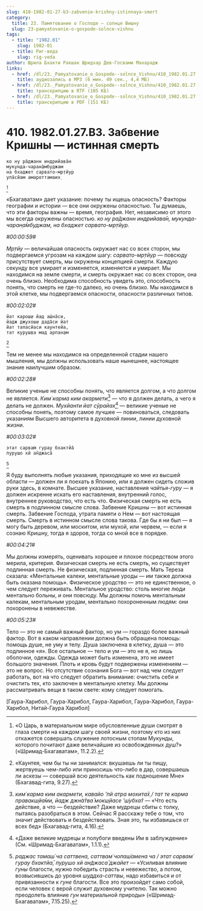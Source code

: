 ```yaml
---
slug: 410-1982-01-27-b3-zabvenie-krishny-istinnaya-smert
category:
  title: 23. Памятование о Господе — солнце Вишну
  slug: 23-pamyatovanie-o-gospode-solnce-vishnu
tags:
  - title: "1982.01"
    slug: 1982-01
  - title: Риг-веда
    slug: rig-veda
author: Шрила Бхакти Ракшак Шридхар Дев-Госвами Махарадж
links:
  - href: /dl/23._Pamyatovanie_o_Gospode--solnce_Vishnu/410_1982.01.27.B3_SridhaMj_Zabvenie_Krishny-istinnaya_smert.mp3
    title: аудиозапись в MP3 (6 мин. 49 сек., 4,4 МБ)
  - href: /dl/23._Pamyatovanie_o_Gospode--solnce_Vishnu/410_1982.01.27.B3_SridhaMj_Zabvenie_Krishny-istinnaya_smert.rtf
    title: транскрипцию в RTF (105 КБ)
  - href: /dl/23._Pamyatovanie_o_Gospode--solnce_Vishnu/410_1982.01.27.B3_SridhaMj_Zabvenie_Krishny-istinnaya_smert.pdf
    title: транскрипцию в PDF (151 КБ)
---
```


# 410. 1982.01.27.B3. Забвение Кришны — истинная смерть

    ко ну ра̄джанн индрийава̄н
    мукунда-чаран̣а̄мбуджам
    на бхаджет сарвато-мр̣тйур
    упа̄сйам амароттамаих̣
[^_ftn1]

«Бхагаватам» дает указание: почему ты ищешь опасность? Факторы географии и истории — все они окружены опасностью. Ты думаешь, что эти факторы важны — время, география. Нет, независимо от этого мы всегда окружены опасностью. *ко ну ра̄джанн индрийава̄н, мукунда-чаран̣а̄мбуджам, на бхаджет сарвато-мр̣тйур.*

*#00:00:59#*

*Мр̣тйу* — величайшая опасность окружает нас со всех сторон, мы подвергаемся угрозам на каждом шагу: *сарвато-мр̣тйур* — повсюду присутствует смерть, мы окружены концепцией смерти. Каждую секунду все умирает и изменяется, изменяется и умирает. Мы находимся на земле смерти, и смерть окружает нас со всех сторон, она очень близко. Необходима способность увидеть это, способность понять, что смерть не где-то далеко, но очень близко. Мы находимся в этой клетке, мы подвергаемся опасности, опасности различных типов.

*#00:02:02#*

    йат карош̣и йад аш́на̄си,
    йадж джухош̣и дада̄си йат
    йат тапасйаси каунтейа,
    тат куруш̣ва мад арпан̣ам
[^_ftn2]

Тем не менее мы находимся на определенной стадии нашего мышления, мы должны использовать наше нынешнее, настоящее знание наилучшим образом.

*#00:02:28#*

Великие ученые не способны понять, что является долгом, а что долгом не является. *Ким̇ карма ким акармети*[^_ftn3] — что я должен делать, а чего я делать не должен. *Мухйанти йат сӯрайах̣*[^_ftn4] — великие ученые не способны понять, поэтому самое лучшее — повиноваться, следовать указаниям Высшего авторитета в духовной линии, линии духовной жизни.

*#00:03:02#*

    этат сарвам̇ гурау бхактйа̄
    пурушо хй ан̃джаса̄
[^_ftn5]

Я буду выполнять любые указания, приходящие ко мне из высшей области — должен ли я поехать в Японию, или я должен сидеть сложив руки здесь, в комнате. Высшее указание, наставления *чайтья-гуру* — я должен искренне искать его наставления, внутренний голос, внутреннее руководство, что есть что. Физическая смерть не есть смерть в подлинном смысле слова. Забвение Кришны — вот истинная смерть. Забвение Господа, утрата памяти о Нем — вот настоящая смерть. Смерть в истинном смысле слова такова. Где бы я ни был — я могу быть деревом, или москитом, или мухой, или червем, — если я сознаю Кришну, тогда я здоров, тогда со мной все в порядке.

*#00:04:21#*

Мы должны измерять, оценивать хорошее и плохое посредством этого мерила, критерия. Физическая смерть не есть смерть, но существует подлинная смерть. Не физическая, подлинная смерть. Мать Тереза сказала: «Ментальные калеки, ментальные уроды — им также должна быть оказана помощь». Физическое уродство — это не единственное, о чем следует переживать. Ментальное уродство: столь многие люди ментально больны, и они повсюду. Мы должны помочь ментальным калекам, ментальным уродам, ментально похороненным людям: они похоронены в невежестве.

*#00:05:23#*

Тело — это не самый важный фактор, но ум — гораздо более важный фактор. Вот в каком направлении должна быть обращена помощь: помощь душе, не уму и телу. Душа заключена в клетку, душа — это подлинное «я». Все остальное — тело и ум — это не я, но лишь оболочки, одежды. Одежда может быть изменена, это не имеет большого значения. Плоть и кровь будут подвержены изменениям — это не вопрос. Но отсутствие сознания Бога — вот над чем следует работать, вот на что следует обратить внимание: очистить себя и очистить тех, кто заключен в ментальную клетку. Мы должны рассматривать вещи в таком свете: кому следует помогать.

[Гаура-Харибол, Гаура-Харибол, Гаура-Харибол, Гаура-Харибол, Гаура-Харибол, Нитай-Гаура Харибол]



[^_ftn1]: «О Царь, в материальном мире обусловленные души смотрят в глаза смерти на каждом шагу своей жизни, поэтому кто из них откажется совершать служение лотосным стопам Мукунды, которого почитают даже величайшие из освобожденных душ?» («Шримад-Бхагаватам», 11.2.2).

[^_ftn2]: «Каунтея, чем бы ты ни занимался: вкушаешь ли ты пищу, жертвуешь чем-либо или приносишь что-либо в дар, совершаешь ли аскезы — совершай всю деятельность как подношение Мне» (Бхагавад-гита, 9.27).

[^_ftn3]: *ким̇ карма ким акармети, кавайо ’пй атра мохита̄х̣ / тат те карма правакш̣йа̄ми, йадж джн̃а̄тва̄ мокш̣йасе ’ш́убха̄т* — «Что есть действие, а что — бездействие? Даже мудрецы сбиты с толку, пытаясь разобраться в этом. Сейчас Я расскажу тебе о том, что значит действовать и бездействовать. Зная это, ты избавишься от всех бед» (Бхагавад-гита, 4.16).

[^_ftn4]: «Даже великие мудрецы и полубоги введены Им в заблуждение» (См. «Шримад-Бхагаватам», 1.1.1).

[^_ftn5]: *раджас тамаш́ ча саттвена, саттвам̇ чопаш́амена ча / этат сарвам̇ гурау бхактйа̄, пурушо хй ан̃джаса̄ джайет* — «Усиливая влияние *гуны* благости, нужно победить страсть и невежество, а потом, возвысившись до уровня *шуддха-саттвы*, надо избавиться и от привязанности к *гуне* благости. Все это произойдет само собой, если человек с верой служит духовному учителю. Так можно преодолеть влияние *гун* материальной природы» («Шримад-Бхагаватам», 7.15.25).

